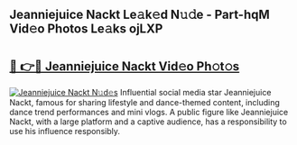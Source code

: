 ## Jeanniejuice Nackt Le𝚊k𝚎d N𝚞𝚍e - Part-hqM Vid𝚎o Photos Le𝚊ks ojLXP

# <h2><a href="http://fb9o4l.evod.top/?m=Jeanniejuice+Nackt">🔗 👉🔴 Jeanniejuice Nackt Vid𝚎o Ph𝚘t𝚘s</a></h2>

[![Jeanniejuice Nackt N𝚞d𝚎s](https://i.imgur.com/8V9OHl7.gif)](http://fb9o4l.evod.top/?m=Jeanniejuice+Nackt)
Influential social media star Jeanniejuice Nackt, famous for sharing lifestyle and dance-themed content, including dance trend performances and mini vlogs. A public figure like Jeanniejuice Nackt, with a large platform and a captive audience, has a responsibility to use his influence responsibly. 
